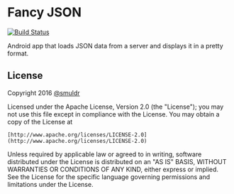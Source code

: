 Fancy JSON
===============================

[![Build Status](https://travis-ci.org/smuldr/fancy-json.svg?branch=master)](https://travis-ci.org/smuldr/fancy-json)

Android app that loads JSON data from a server and displays it in a pretty format.

License
-------------------------------

Copyright 2016 [@smuldr](https://github.com/smuldr)

Licensed under the Apache License, Version 2.0 (the "License");
you may not use this file except in compliance with the License.
You may obtain a copy of the License at

    [http://www.apache.org/licenses/LICENSE-2.0](http://www.apache.org/licenses/LICENSE-2.0)

Unless required by applicable law or agreed to in writing, software
distributed under the License is distributed on an "AS IS" BASIS,
WITHOUT WARRANTIES OR CONDITIONS OF ANY KIND, either express or implied.
See the License for the specific language governing permissions and
limitations under the License.
